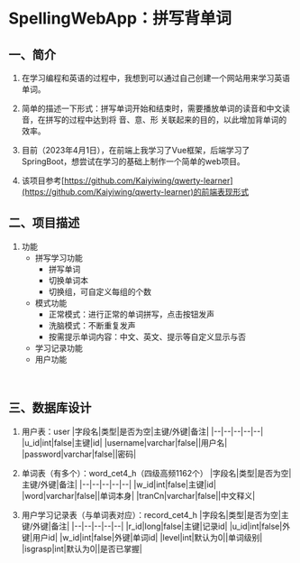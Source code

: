 # SpellingWebApp：拼写背单词

## 一、简介

1. 在学习编程和英语的过程中，我想到可以通过自己创建一个网站用来学习英语单词。
2. 简单的描述一下形式：拼写单词开始和结束时，需要播放单词的读音和中文读音，在拼写的过程中达到将 音、意、形 关联起来的目的，以此增加背单词的效率。
3. 目前（2023年4月1日），在前端上我学习了Vue框架，后端学习了SpringBoot，想尝试在学习的基础上制作一个简单的web项目。

4. 该项目参考[https://github.com/Kaiyiwing/qwerty-learner](https://github.com/Kaiyiwing/qwerty-learner)的前端表现形式

## 二、项目描述

1. 功能
   - 拼写学习功能
     - 拼写单词
     - 切换单词本
     - 切换组，可自定义每组的个数
   - 模式功能
     - 正常模式：进行正常的单词拼写，点击按钮发声
     - 洗脑模式：不断重复发声
     - 按需提示单词内容：中文、英文、提示等自定义显示与否
   - 学习记录功能
   - 用户功能

<br/>

## 三、数据库设计

1. 用户表：user
   |字段名|类型|是否为空|主键/外键|备注|
   |--|--|--|--|--|
   |u_id|int|false|主键|id|
   |username|varchar|false||用户名|
   |password|varchar|false||密码|
2. 单词表（有多个）：word_cet4_h（四级高频1162个）
   |字段名|类型|是否为空|主键/外键|备注|
   |--|--|--|--|--|
   |w_id|int|false|主键|id|
   |word|varchar|false||单词本身|
   |tranCn|varchar|false||中文释义|

3. 用户学习记录表（与单词表对应）：record_cet4_h
   |字段名|类型|是否为空|主键/外键|备注|
   |--|--|--|--|--|
   |r_id|long|false|主键|记录id|
   |u_id|int|false|外键|用户id|
   |w_id|int|false|外键|单词id|
   |level|int|默认为0||单词级别|
   |isgrasp|int|默认为0||是否已掌握|
